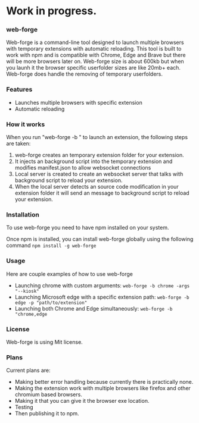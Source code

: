 # Work in progress.

### web-forge

Web-forge is a command-line tool designed to launch multiple browsers with temporary extensions with automatic reloading. This tool is built to work with npm and is compatible with Chrome, Edge and Brave but there will be more browsers later on. Web-forge size is about 600kb but when you launh it the browser specific userfolder sizes are like 20mb+ each. Web-forge does handle the removing of temporary userfolders.

### Features
- Launches multiple browsers with specific extension
- Automatic reloading

### How it works
When you run "web-forge -b <browser>" to launch an extension, the following steps are taken:

1. web-forge creates an temporary extension folder for your extension.
2. It injects an background script into the temporary extension and modifies manifest.json to allow websocket connections
3. Local server is created to create an websocket server that talks with background script to reload your extension.
4. When the local server detects an source code modification in your extension folder it will send an message to background script to reload your extension.

### Installation
To use web-forge you need to have npm installed on your system.

Once npm is installed, you can install web-forge globally using the following command
```npm install -g web-forge```

### Usage
Here are couple examples of how to use web-forge

- Launching chrome with custom arguments:
  ```web-forge -b chrome -args "--kiosk"```
- Launching Microsoft edge with a specific extension path:
  ```web-forge -b edge -p "path/to/extension"```
- Launching both Chrome and Edge simultaneously:
  ```web-forge -b "chrome,edge```

### License
Web-forge is using Mit license.

### Plans
Current plans are:
  - Making better error handling because currently there is practically none.
  - Making the extension work with multiple browsers like firefox and other chromium based browsers. 
  - Making it that you can give it the browser exe location.
  - Testing
  - Then publishing it to npm.
